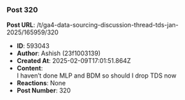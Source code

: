 ### Post 320
**Post URL**: /t/ga4-data-sourcing-discussion-thread-tds-jan-2025/165959/320
- **ID**: 593043
- **Author**: Ashish (23f1003139)
- **Created At**: 2025-02-09T17:01:51.864Z
- **Content**:  
  I haven’t done MLP and BDM so should I drop TDS now
- **Reactions**: None
- **Post Number**: 320

